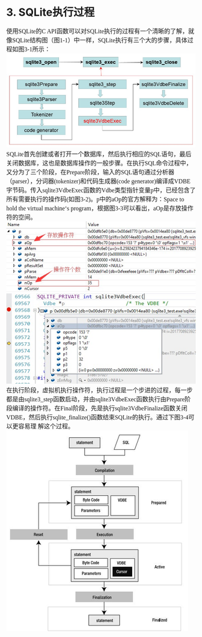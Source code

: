 # 3.	SQLite执行过程
<font face="微软雅黑" size="3px">

使用SQLite的C API函数可以对SQLite执行的过程有一个清晰的了解，就像SQLite结构图（图1-1）中一样，SQLite执行有三个大的步骤，具体过程如图3-1所示：
![](3-1.jpg)
SQLite首先创建或者打开一个数据库，然后执行相应的SQL语句，最后关闭数据库，这也是数据库操作的一般步骤。在执行SQL命令过程中，又分为了三个阶段，在Prepare阶段，输入的SQL语句通过分析器（parser），分词器(tokenizer)和代码生成器(code generator)编译成VDBE字节码。传入sqlite3VdbeExec函数的Vdbe类型指针变量p中，已经包含了所有需要执行的操作码(如图3-2)。p中的aOp的官方解释为：Space to hold the virtual machine‘s program，根据图3-3可以看出，aOp是存放操作符的空间。
![](3-2.jpg)
![](3-3.jpg)
在执行阶段，虚拟机执行操作符，执行过程是一个步进的过程，每一步都是由sqlite3_step函数启动，并由sqlite3VdbeExec函数执行由Prepare阶段编译的操作符。在Final阶段，先是执行sqlite3VdbeFinalize函数关闭VDBE，然后执行sqlite_finalize()函数结束SQLite的执行。通过下图3-4可以更容易理  解这个过程。
![](3-4.jpg)
